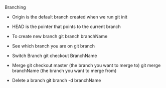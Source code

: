 Branching

- Origin is the default branch created when we run git init

- HEAD is the pointer that points to the current branch

- To create new branch
  git branch branchName
  
- See which branch you are on
  git branch
  
- Switch Branch
  git checkout BranchName 
  
- Merge
  git checkout master (the branch you want to merge to)
  git merge branchName (the branch you want to merge from)
  
- Delete a branch
  git branch -d branchName